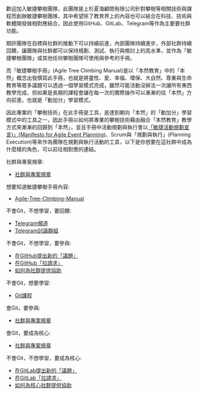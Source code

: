 歡迎加入敏捷攀樹團隊，此團隊是上杉夏海顧問有限公司針對攀樹等相關技術與課程而創辦敏捷攀樹團隊，其中希望除了教育界上的內容也可以結合在科技、技術與軟體開發做相對應結合，因此使用GitHub、GitLab、Telegram等作為主要要社群功能。  

期許團隊在目標與社群的推動下可以持續前進，內部團隊持續進步，外部社群持續回饋，讓團隊與社群都可以保持規劃、測試、執行與檢討上的高水準，並作為「敏捷攀樹團隊」或其他任何攀樹團隊可使用與參考的手冊。  

而「敏捷攀樹手冊」(Agile Tree Climbing Manual)是以「本然教育」中的「本然」概念出發撰寫此手冊，也就是將靈性、愛、幸福、環保、大自然、尊重與生命教育等眾多議題可以透過一個學習模式完成，雖然可能活動沒辦法一次讓所有東西教學完成，但如果是長期的課程會讓在每一次的實際操作可以漸漸的往「本然」方向前進，也就是「動加分」學習模式。  

因此專業的「攀樹技術」在此手冊是工具，是達到朝向「本然」的「動加分」學習模式中的工具之一，因此手冊以如何將專業的攀樹技術藉由融合「本然教育」教學方式來漸漸的回歸到「本然」，並且手冊中活動規劃與執行會以[「敏捷活動規劃宣言)」(Manifesto for Agile Event Planning)](https://github.com/Uesugi-Summer-Sea/Manifesto-for-Agile-Event-Planning)、Scrum與「規劃與執行」(Planning Execution)等來作為團隊在規劃與執行活動的工具，以下是你想要在這社群中成為什麼樣的角色，可以前往相對應的連結。  

社群與專案規章:

- [社群與專案規章](https://github.com/Uesugi-Summer-Sea/Community-and-Project-Regulation.git)

想要知道敏捷攀樹手冊內容:

- [Agile-Tree-Climbing-Manual](https://github.com/Agile-Tree-Climbing-Team/Agile-Tree-Climbing-Manual)

不會Git，不想學習，要回饋:  

- [Telegram頻道](https://t.me/AgileTreeClimbingTeam)
- [Telegram討論群組](https://t.me/joinchat/HX01ZldEKiAjwTv86M3jkw)

不會Git，不想學習，要參與:  

- [在GitHub提出新的「議題」]()  
- [在GitHub「拉請求」]()  
- [如何為社群提供協助]()  

不會Git，想要學習:  

- [Git課程](https://github.com/timmy61109/Git-Tutorial)  

會Git，要參與:  

- [社群與專案規章](https://gitlab.com/Uesugi-Summer-Sea/Agile-Tree-Climbing-Team/Agile-Tree-Climbing-Manual/wikis/home)

會Git，要成為核心:  

- [社群與專案規章](https://gitlab.com/Uesugi-Summer-Sea/Agile-Tree-Climbing-Team/Agile-Tree-Climbing-Manual/wikis/home)

不會Git，不想學習，要成為核心:  

- [在GitLab提出新的「議題」]()  
- [在GitLab「拉請求」]()  
- [如何為核心社群提供協助]()
